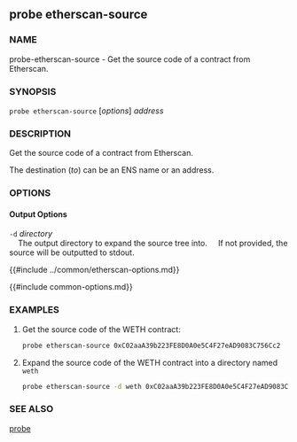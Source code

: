 ## probe etherscan-source

### NAME

probe-etherscan-source - Get the source code of a contract from Etherscan.

### SYNOPSIS

``probe etherscan-source`` [*options*] *address*

### DESCRIPTION

Get the source code of a contract from Etherscan.

The destination (*to*) can be an ENS name or an address.

### OPTIONS

#### Output Options

`-d` *directory*  
&nbsp;&nbsp;&nbsp;&nbsp;The output directory to expand the source tree into.
&nbsp;&nbsp;&nbsp;&nbsp;If not provided, the source will be outputted to stdout.

{{#include ../common/etherscan-options.md}}

{{#include common-options.md}}

### EXAMPLES

1. Get the source code of the WETH contract:
    ```sh
    probe etherscan-source 0xC02aaA39b223FE8D0A0e5C4F27eAD9083C756Cc2
    ```

2. Expand the source code of the WETH contract into a directory named `weth`
    ```sh
    probe etherscan-source -d weth 0xC02aaA39b223FE8D0A0e5C4F27eAD9083C756Cc2
    ```

### SEE ALSO

[probe](./probe.md)
